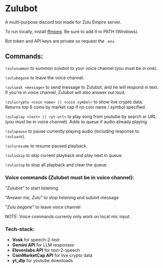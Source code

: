 # Zulubot

A multi-purpose discord bot made for Zulu Empire server.

To run locally, install [ffmpeg](https://www.ffmpeg.org/download.html). Be sure to add it to PATH (Windows).

Bot token and API keys are private so request the ```.env```.

## Commands:

```!zulusummon``` to summon zulubot to your voice channel (you must be in one).

```!zulubegone``` to leave the voice channel.

```!zuluask <message>``` to send message to Zulubot, and he will respond in text. If you're in voice channel, Zulubot will also answer out loud.

```!zulucrypto <coin name> || <coin symbol>``` to show live crypto data. Returns top 6 coins by market cap if no coin name / symbol specified.

```!zuluplay <text> || <yt-url>``` to play song from youtube by search or URL (you must be in voice channel). Adds to queue if audio already playing.

```!zulupause``` to pause currently playing audio (including response to ```!zuluask```).

```!zuluresume``` to resume paused playback.

```!zuluskip``` to skip current playback and play next in queue.

```!zulustop``` to stop all playback and clear the queue.


### Voice commands (Zulubot must be in voice channel):

*"Zulubot"* to start listening

*"Answer me, Zulu"* to stop listening and submit message

*"Zulu begone"* to leave voice channel

NOTE: Voice commands currenly only work on local mic input.

### Tech-stack:

- **Vosk** for speech-2-text
- **Gemini API** for LLM responses
- **Elevenlabs API** for text-2-speech
- **CoinMarketCap API** for live crypto data
- **yt_dlp** for youtube downloads